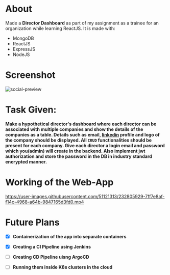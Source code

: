# About
Made a **Director Dashboard** as part of my assignment as a trainee for an organization while learning ReactJS.
It is made with:
* MongoDB 
* ReactJS
* ExpressJS
* NodeJS

# Screenshot
![social-preview](https://user-images.githubusercontent.com/51121313/232805705-cb724df9-beec-4493-8761-cd81e3f21473.png)

# Task Given:
**Make a hypothetical director's dashboard where each director can be associated with multiple companies and show the details of the companies as a table.
Details such as email, [linkedin](https://www.linkedin.com) profile and logo of the company should be displayed.  All `CRUD` functionalities should be present for each company. Give each director a login email and password which you(admin) will create in the backend. Also implement jwt authorization and store the password in the DB in industry standard encrypted manner.**

# Working of the Web-App

https://user-images.githubusercontent.com/51121313/232805929-7ff7e8af-f14c-4968-a64b-9847165d3fd0.mp4

# Future Plans
- [x] **Containerization of the app into separate containers**
- [x] **Creating a CI Pipeline using Jenkins**
- [ ] **Creating CD Pipeline uisng ArgoCD**
- [ ] **Running them inside K8s clusters in the cloud**

